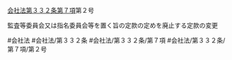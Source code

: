 [会社法第３３２条第７項](会社法＿＿＿＿第３３２条第７項)第２号

監査等委員会又は指名委員会等を置く旨の定款の定めを廃止する定款の変更


#会社法
#会社法/第３３２条
#会社法/第３３２条/第７項
#会社法/第３３２条/第７項/第２号
